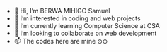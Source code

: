 - 👋 Hi, I’m BERWA MIHIGO Samuel 
- 👀 I’m interested in coding and web projects
- 🌱 I’m currently learning Computer Science at CSA
- 💞️ I’m looking to collaborate on web development 
- 📫 
The codes here are mine ⊙⊙

<!---
B-M-Sam/B-M-Sam is a ✨ special ✨ repository because its `README.md` (this file) appears on your GitHub profile.
You can click the Preview link to take a look at your changes.
--->
